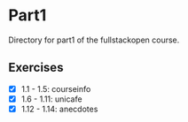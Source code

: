 # Part1

Directory for part1 of the fullstackopen course.

## Exercises

- [x] 1.1 - 1.5: courseinfo
- [x] 1.6 - 1.11: unicafe
- [x] 1.12 - 1.14: anecdotes
